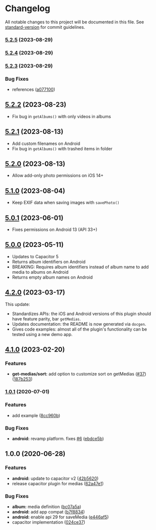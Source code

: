 # Changelog

All notable changes to this project will be documented in this file. See [standard-version](https://github.com/conventional-changelog/standard-version) for commit guidelines.

### [5.2.5](https://github.com/capacitor-community/media/compare/v5.2.4...v5.2.5) (2023-08-29)

### [5.2.4](https://github.com/capacitor-community/media/compare/v5.2.3...v5.2.4) (2023-08-29)

### [5.2.3](https://github.com/capacitor-community/media/compare/v5.2.2...v5.2.3) (2023-08-29)


### Bug Fixes

* references ([a077100](https://github.com/capacitor-community/media/commit/a077100043d6236b172f9060b9be468541602d52))

## [5.2.2](https://github.com/capacitor-community/media/compare/v5.2.1...v5.2.2) (2023-08-23)
- Fix bug in `getAlbums()` with only videos in albums

## [5.2.1](https://github.com/capacitor-community/media/compare/v5.2.0...v5.2.1) (2023-08-13)
- Add custom filenames on Android
- Fix bug in `getAlbums()` with trashed items in folder

## [5.2.0](https://github.com/capacitor-community/media/compare/v5.1.0...v5.2.0) (2023-08-13)
- Allow add-only photo permissions on iOS 14+

## [5.1.0](https://github.com/capacitor-community/media/compare/v5.0.1...v5.1.0) (2023-08-04)
- Keep EXIF data when saving images with `savePhoto()`

## [5.0.1](https://github.com/capacitor-community/media/compare/v5.0.0...v5.0.1) (2023-06-01)
- Fixes permissions on Android 13 (API 33+)

## [5.0.0](https://github.com/capacitor-community/media/compare/4.2.0...v5.0.0) (2023-05-11)
- Updates to Capacitor 5
- Returns album identifiers on Android
- BREAKING: Requires album identifiers instead of album name to add media to albums on Android
- Returns empty album names on Android

## [4.2.0](https://github.com/capacitor-community/media/compare/v4.1.0...4.2.0) (2023-03-17)

This update:
- Standardizes APIs: the iOS and Android versions of this plugin should have feature parity, bar `getMedias`.
- Updates documentation: the README is now generated via `docgen`.
- Gives code examples: almost all of the plugin's functionality can be tested using a new demo app.

## [4.1.0](https://github.com/capacitor-community/media/compare/v4.0.0-0...v4.1.0) (2023-02-20)

### Features

* **get-medias/sort:** add option to customize sort on getMedias ([#37](https://github.com/capacitor-community/media/issues/37)) ([187b253](https://github.com/capacitor-community/media/commit/187b25308415403dc11637b0baa7bc199036735f))

### [1.0.1](https://github.com/capacitor-community/media/compare/v1.0.0...v1.0.1) (2020-07-01)

### Features

- add example ([8cc960b](https://github.com/capacitor-community/media/commit/8cc960badb058d2070f313f41def4577dedcc136))

### Bug Fixes

- **android:** revamp platform. fixes [#6](https://github.com/capacitor-community/media/issues/6) ([ebdce5b](https://github.com/capacitor-community/media/commit/ebdce5bc400447fbb54c50412842ca0ae5ea6920))

## 1.0.0 (2020-06-28)

### Features

- **android:** update to capacitor v2 ([42b5620](https://github.com/capacitor-community/media/commit/42b56204e5b9aeee7b66934774a174f4b6ab8afb))
- release capacitor plugin for medias ([62a47e1](https://github.com/capacitor-community/media/commit/62a47e16dfdd8070657d206fda0e8de981ecae9e))

### Bug Fixes

- **album:** media definition ([bc07a5a](https://github.com/capacitor-community/media/commit/bc07a5aec2608c28f5b821ec1c774bac17598435))
- **android:** add app compat ([b7f8834](https://github.com/capacitor-community/media/commit/b7f8834d8ba372fa521e800383de38ace35d1321))
- **android:** enable api 29 for saveMedia ([e446af5](https://github.com/capacitor-community/media/commit/e446af568d60fdbe8809e10559a059ad94ab1ece))
- capacitor implementation ([024ce37](https://github.com/capacitor-community/media/commit/024ce37f2a14d3da676cad464af5f0d1eb5fb2a3))
